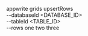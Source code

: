 appwrite grids upsertRows \
        --databaseId <DATABASE_ID> \
        --tableId <TABLE_ID> \
        --rows one two three
